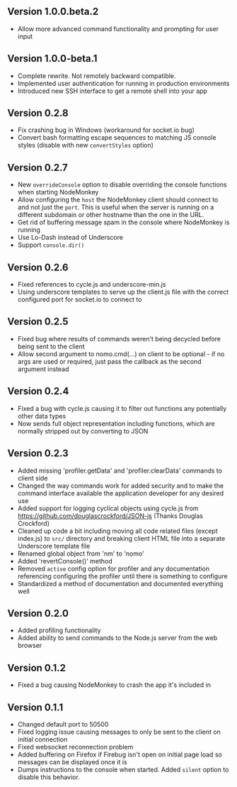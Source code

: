Version 1.0.0.beta.2
--------------------
- Allow more advanced command functionality and prompting for user input

Version 1.0.0-beta.1
--------------------
- Complete rewrite. Not remotely backward compatible.
- Implemented user authentication for running in production environments
- Introduced new SSH interface to get a remote shell into your app

Version 0.2.8
-------------
- Fix crashing bug in Windows (workaround for socket.io bug)
- Convert bash formatting escape sequences to matching JS console styles (disable with new `convertStyles` option)

Version 0.2.7
-------------
- New `overrideConsole` option to disable overriding the console functions when starting NodeMonkey
- Allow configuring the `host` the NodeMonkey client should connect to and not just the `port`. This is useful when the server is running on a different subdomain or other hostname than the one in the URL.
- Get rid of buffering message spam in the console where NodeMonkey is running
- Use Lo-Dash instead of Underscore
- Support `console.dir()`

Version 0.2.6
-------------
- Fixed references to cycle.js and underscore-min.js
- Using underscore templates to serve up the client.js file with the correct configured port for socket.io to connect to

Version 0.2.5
-------------
- Fixed bug where results of commands weren't being decycled before being sent to the client
- Allow second argument to nomo.cmd(...) on client to be optional - if no args are used or required, just pass the callback as the second argument instead

Version 0.2.4
-------------
- Fixed a bug with cycle.js causing it to filter out functions any potentially other data types
- Now sends full object representation including functions, which are normally stripped out by converting to JSON

Version 0.2.3
-------------
- Added missing 'profiler.getData' and 'profiler.clearData' commands to client side
- Changed the way commands work for added security and to make the command interface available the application developer for any desired use
- Added support for logging cyclical objects using cycle.js from https://github.com/douglascrockford/JSON-js (Thanks Douglas Crockford)
- Cleaned up code a bit including moving all code related files (except index.js) to `src/` directory and breaking client HTML file into
  a separate Underscore template file
- Renamed global object from 'nm' to 'nomo'
- Added 'revertConsole()' method
- Removed `active` config option for profiler and any documentation referencing configuring the profiler until there is something to configure
- Standardized a method of documentation and documented everything well

Version 0.2.0
-------------
- Added profiling functionality
- Added ability to send commands to the Node.js server from the web browser

Version 0.1.2
-------------
- Fixed a bug causing NodeMonkey to crash the app it's included in

Version 0.1.1
-------------
- Changed default port to 50500
- Fixed logging issue causing messages to only be sent to the client on initial connection
- Fixed websocket reconnection problem
- Added buffering on Firefox if Firebug isn't open on initial page load so messages can be displayed once it is
- Dumps instructions to the console when started. Added `silent` option to disable this behavior.
